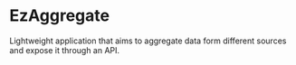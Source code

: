 # EzAggregate
Lightweight application that aims to aggregate data form different sources and expose it through an API.
